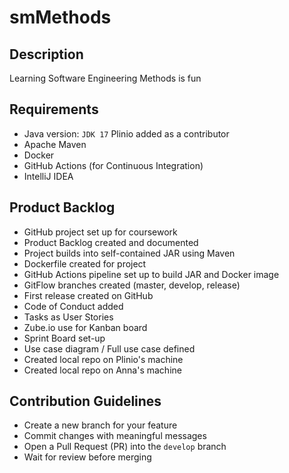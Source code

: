 # smMethods

## Description
Learning Software Engineering Methods is fun

## Requirements
- Java version: `JDK 17`
Plinio added as a contributor
- Apache Maven
- Docker
- GitHub Actions (for Continuous Integration)
- IntelliJ IDEA

## Product Backlog
- GitHub project set up for coursework
- Product Backlog created and documented
- Project builds into self-contained JAR using Maven
- Dockerfile created for project
- GitHub Actions pipeline set up to build JAR and Docker image
- GitFlow branches created (master, develop, release)
- First release created on GitHub
- Code of Conduct added
- Tasks as User Stories
- Zube.io use for Kanban board
- Sprint Board set-up
- Use case diagram / Full use case defined
- Created local repo on Plinio's machine
- Created local repo on Anna's machine


## Contribution Guidelines
- Create a new branch for your feature
- Commit changes with meaningful messages
- Open a Pull Request (PR) into the `develop` branch
- Wait for review before merging 